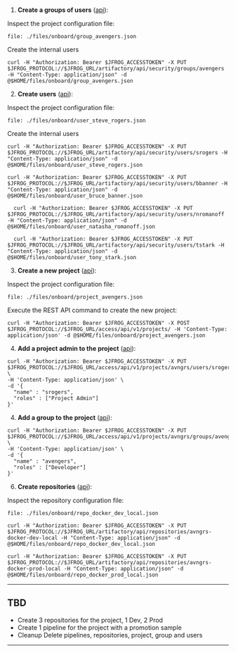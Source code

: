 <!-- Onboard Team automation -->

<!-- [Documentation](https://www.jfrog.com/confluence/display/JFROG/Access+Tokens). -->

<br/>

1. **Create a groups of users** ([api](https://www.jfrog.com/confluence/display/JFROG/Artifactory+REST+API#ArtifactoryRESTAPI-CreateorReplaceGroup)):
  
  Inspect the project configuration file:  
  ```editor:open-file
  file: ./files/onboard/group_avengers.json
  ``` 

  Create the internal users
  ```execute
  curl -H "Authorization: Bearer $JFROG_ACCESSTOKEN" -X PUT $JFROG_PROTOCOL://$JFROG_URL/artifactory/api/security/groups/avengers -H "Content-Type: application/json" -d @$HOME/files/onboard/group_avengers.json
  ```


2. **Create users** ([api](https://www.jfrog.com/confluence/display/JFROG/Artifactory+REST+API#ArtifactoryRESTAPI-CreateorReplaceUser)):
  
  Inspect the project configuration file:  
  ```editor:open-file
  file: ./files/onboard/user_steve_rogers.json
  ``` 

  Create the internal users
  ```execute
  curl -H "Authorization: Bearer $JFROG_ACCESSTOKEN" -X PUT $JFROG_PROTOCOL://$JFROG_URL/artifactory/api/security/users/srogers -H "Content-Type: application/json" -d @$HOME/files/onboard/user_steve_rogers.json
  ```

  ```execute
  curl -H "Authorization: Bearer $JFROG_ACCESSTOKEN" -X PUT $JFROG_PROTOCOL://$JFROG_URL/artifactory/api/security/users/bbanner -H "Content-Type: application/json" -d @$HOME/files/onboard/user_bruce_banner.json
  ```

```execute
  curl -H "Authorization: Bearer $JFROG_ACCESSTOKEN" -X PUT $JFROG_PROTOCOL://$JFROG_URL/artifactory/api/security/users/nromanoff -H "Content-Type: application/json" -d @$HOME/files/onboard/user_natasha_romanoff.json
  ```

```execute
  curl -H "Authorization: Bearer $JFROG_ACCESSTOKEN" -X PUT $JFROG_PROTOCOL://$JFROG_URL/artifactory/api/security/users/tstark -H "Content-Type: application/json" -d @$HOME/files/onboard/user_tony_stark.json
  ```

3. **Create a new project** ([api](https://www.jfrog.com/confluence/display/JFROG/Artifactory+REST+API#ArtifactoryRESTAPI-AddaNewProject)):  
  
  Inspect the project configuration file:  
  ```editor:open-file
  file: ./files/onboard/project_avengers.json
  ```  
  
  Execute the REST API command to create the new project:  
  ```execute
  curl -H "Authorization: Bearer $JFROG_ACCESSTOKEN" -X POST $JFROG_PROTOCOL://$JFROG_URL/access/api/v1/projects/ -H 'Content-Type: application/json' -d @$HOME/files/onboard/project_avengers.json
  ```



4. **Add a project admin to the project** ([api](https://www.jfrog.com/confluence/display/JFROG/Artifactory+REST+API#ArtifactoryRESTAPI-UpdateUserinProject)):    
  
  ```execute
  curl -H "Authorization: Bearer $JFROG_ACCESSTOKEN" -X PUT $JFROG_PROTOCOL://$JFROG_URL/access/api/v1/projects/avngrs/users/srogers \
  -H 'Content-Type: application/json' \
  -d '{
    "name" : "srogers",
    "roles" : ["Project Admin"]
  }'
  ```  

4. **Add a group to the project** ([api](https://www.jfrog.com/confluence/display/JFROG/Artifactory+REST+API#ArtifactoryRESTAPI-UpdateGroupinProject)):    
  
  ```execute
  curl -H "Authorization: Bearer $JFROG_ACCESSTOKEN" -X PUT $JFROG_PROTOCOL://$JFROG_URL/access/api/v1/projects/avngrs/groups/avengers \
  -H 'Content-Type: application/json' \
  -d '{
    "name" : "avengers",
    "roles" : ["Developer"]
  }'
  ```

6. **Create repositories** ([api](https://www.jfrog.com/confluence/display/JFROG/Artifactory+REST+API#ArtifactoryRESTAPI-CreateRepository)):  

  Inspect the repository configuration file:  
  ```editor:open-file
  file: ./files/onboard/repo_docker_dev_local.json
  ```  

  ```execute
  curl -H "Authorization: Bearer $JFROG_ACCESSTOKEN" -X PUT $JFROG_PROTOCOL://$JFROG_URL/artifactory/api/repositories/avngrs-docker-dev-local -H "Content-Type: application/json" -d @$HOME/files/onboard/repo_docker_dev_local.json
  ```
  
  ```execute
  curl -H "Authorization: Bearer $JFROG_ACCESSTOKEN" -X PUT $JFROG_PROTOCOL://$JFROG_URL/artifactory/api/repositories/avngrs-docker-prod-local -H "Content-Type: application/json" -d @$HOME/files/onboard/repo_docker_prod_local.json
  ```
  
---

## TBD 

- Create 3 repositories for the project, 1 Dev, 2 Prod 
- Create 1 pipeline for the project with a promotion sample 
- Cleanup 
  Delete pipelines, repositories, project, group and users 

---